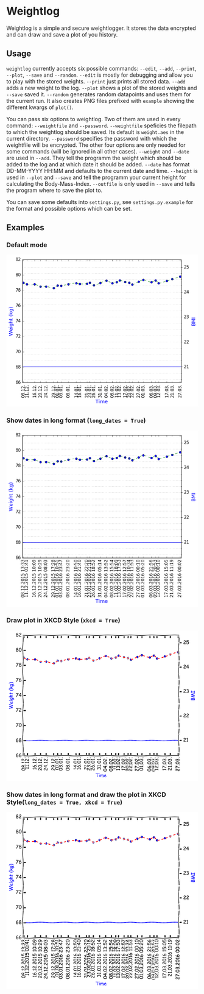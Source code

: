 # Weightlog

Weightlog is a simple and secure weightlogger. It stores the data encrypted and can draw and save a plot of you history.

## Usage

`weightlog` currently accepts six possible commands: `--edit`, `--add`, `--print`, `--plot`, `--save` and `--random`. `--edit` is mostly for debugging and allow you to play with the stored weights. `--print` just prints all stored data. `--add` adds a new weight to the log. `--plot` shows a plot of the stored weights and `--save` saved it. `--random` generates random datapoints and uses them for the current run. It also creates PNG files prefixed with `example` showing the different kwargs of `plot()`.

You can pass six options to weightlog. Two of them are used in every command: `--weightfile` and `--password`. `--weightfile` speficies the filepath to which the weightlog should be saved. Its default is `weight.aes` in the current directory. `--password` specifies the password with which the weightfile will be encrypted. The other four options are only needed for some commands (will be ignored in all other cases). `--weight` and `--date` are used in `--add`. They tell the programm the weight which should be added to the log and at which date it should be added. `--date` has format DD-MM-YYYY HH:MM and defaults to the current date and time. `--height` is used in `--plot` and `--save` and tell the programm your current height for calculating the Body-Mass-Index. `--outfile` is only used in `--save` and tells the program where to save the plot to.

You can save some defaults into `settings.py`, see `settings.py.example` for the format and possible options which can be set.

## Examples

### Default mode
![Default mode](https://raw.githubusercontent.com/pajowu/weightlog/master/example.png)

### Show dates in long format (`long_dates = True`)
![Longdates enabled](https://raw.githubusercontent.com/pajowu/weightlog/master/example_longdates.png)

### Draw plot in XKCD Style (`xkcd = True`)
![XKCD Style](https://raw.githubusercontent.com/pajowu/weightlog/master/example_xkcd.png)

### Show dates in long format and draw the plot in XKCD Style(`long_dates = True, xkcd = True`)
![Long dates and XKCD Style](https://raw.githubusercontent.com/pajowu/weightlog/master/example_longdates_xkcd.png)